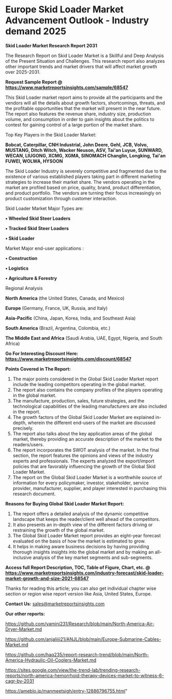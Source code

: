 # Europe Skid Loader Market Advancement Outlook - Industry demand 2025

<strong>Skid Loader Market Research Report 2031</strong>

The Research Report on Skid Loader Market is a Skillful and Deep Analysis of the Present Situation and Challenges. This research report also analyzes other important trends and market drivers that will affect market growth over 2025-2031.

<strong>Request Sample Report @ <a href=https://www.marketreportsinsights.com/sample/68547>https://www.marketreportsinsights.com/sample/68547</a></strong>

This Skid Loader market report aims to provide all the participants and the vendors will all the details about growth factors, shortcomings, threats, and the profitable opportunities that the market will present in the near future. The report also features the revenue share, industry size, production volume, and consumption in order to gain insights about the politics to contest for gaining control of a large portion of the market share.

Top Key Players in the Skid Loader Market:

<strong>Bobcat, Caterpillar, CNH Industrial, John Deere, Gehl, JCB, Volvo, MUSTANG, Ditch Witch, Wacker Neuson, ASV, Tai'an Luyue, SUNWARD, WECAN, LIUGONG, XCMG, XGMA, SINOMACH Changlin, Longking, Tai'an FUWEI, WOLWA, HYSOON</strong>

The Skid Loader Industry is severely competitive and fragmented due to the existence of various established players taking part in different marketing strategies to increase their market share. The vendors operating in the market are profiled based on price, quality, brand, product differentiation, and product portfolio. The vendors are turning their focus increasingly on product customization through customer interaction.

Skid Loader Market Major Types are:

<strong>• Wheeled Skid Steer Loaders

• Tracked Skid Steer Loaders

• Skid Loader</strong>

Market Major end-user applications :

<strong>• Construction

• Logistics

• Agriculture & Forestry</strong>

Regional Analysis

</u><strong><b>North America</b></strong> (the United States, Canada, and Mexico)

<strong><b>Europe </b></strong>(Germany, France, UK, Russia, and Italy)

<strong><b>Asia-Pacific</b></strong> (China, Japan, Korea, India, and Southeast Asia)

<strong><b>South America</b></strong> (Brazil, Argentina, Colombia, etc.)

<strong><b>The Middle East and Africa</b></strong> (Saudi Arabia, UAE, Egypt, Nigeria, and South Africa)

<strong>Go For Interesting Discount Here: <a href=https://www.marketreportsinsights.com/discount/68547>https://www.marketreportsinsights.com/discount/68547</a></strong>

<strong>Points Covered in The Report:</strong>
<ol>
  <li>The major points considered in the Global Skid Loader Market report include the leading competitors operating in the global market.</li>
  <li>The report also contains the company profiles of the players operating in the global market.</li>
  <li>The manufacture, production, sales, future strategies, and the technological capabilities of the leading manufacturers are also included in the report.</li>
  <li>The growth factors of the Global Skid Loader Market are explained in-depth, wherein the different end-users of the market are discussed precisely.</li>
  <li>The report also talks about the key application areas of the global market, thereby providing an accurate description of the market to the readers/users.</li>
  <li>The report incorporates the SWOT analysis of the market. In the final section, the report features the opinions and views of the industry experts and professionals. The experts analyzed the export/import policies that are favorably influencing the growth of the Global Skid Loader Market.</li>
  <li>The report on the Global Skid Loader Market is a worthwhile source of information for every policymaker, investor, stakeholder, service provider, manufacturer, supplier, and player interested in purchasing this research document.</li>
</ol>
<strong>Reasons for Buying Global Skid Loader Market Report:</strong>

<ol>
  <li>The report offers a detailed analysis of the dynamic competitive landscape that keeps the reader/client well ahead of the competitors.</li>
  <li>It also presents an in-depth view of the different factors driving or restraining the growth of the global market.</li>
  <li>The Global Skid Loader Market report provides an eight-year forecast evaluated on the basis of how the market is estimated to grow.</li>
  <li>It helps in making aware business decisions by having providing thorough insights insights into the global market and by making an all-inclusive analysis of the key market segments and sub-segments.</li>
</ol>
<strong>Access full Report Description, TOC, Table of Figure, Chart, etc. @ <a href=https://www.marketreportsinsights.com/industry-forecast/skid-loader-market-growth-and-size-2021-68547>https://www.marketreportsinsights.com/industry-forecast/skid-loader-market-growth-and-size-2021-68547</a></strong>


Thanks for reading this article; you can also get individual chapter wise section or region wise report version like Asia, United States, Europe.

<strong>Contact Us:</strong>
sales@marketreportsinsights.com

<strong>Our other reports:</strong>

<a href=https://github.com/yamini231/Research/blob/main/North-America-Air-Dryer-Market.md>https://github.com/yamini231/Research/blob/main/North-America-Air-Dryer-Market.md</a>

<a href=https://github.com/anjaliiii21/ANJL/blob/main/Europe-Submarine-Cables-Market.md>https://github.com/anjaliiii21/ANJL/blob/main/Europe-Submarine-Cables-Market.md</a>

<a href=https://github.com/haq235/report-research-trend/blob/main/North-America-Hydraulic-Oil-Coolers-Market.md>https://github.com/haq235/report-research-trend/blob/main/North-America-Hydraulic-Oil-Coolers-Market.md</a>

<a href=https://sites.google.com/view/the-trend-lab/trending-research-reports/north-america-hemorrhoid-therapy-devices-market-to-witness-6-cagr-by-2031>https://sites.google.com/view/the-trend-lab/trending-research-reports/north-america-hemorrhoid-therapy-devices-market-to-witness-6-cagr-by-2031</a>

<a href=https://ameblo.jp/manmeetsigh/entry-12886796755.html>https://ameblo.jp/manmeetsigh/entry-12886796755.html</a>"
